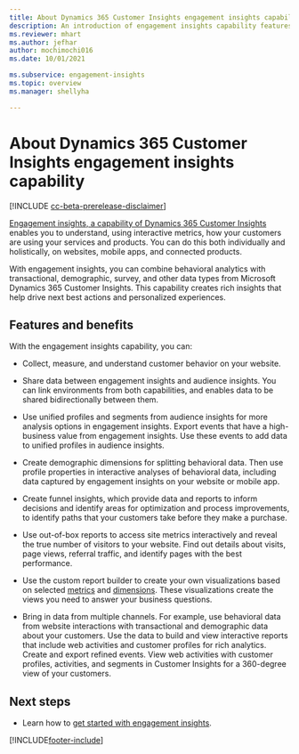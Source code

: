 ```yaml
---
title: About Dynamics 365 Customer Insights engagement insights capability
description: An introduction of engagement insights capability features and benefits. 
ms.reviewer: mhart
ms.author: jefhar
author: mochimochi016
ms.date: 10/01/2021

ms.subservice: engagement-insights 
ms.topic: overview
ms.manager: shellyha

---
```


# About Dynamics 365 Customer Insights engagement insights capability 

[!INCLUDE [cc-beta-prerelease-disclaimer](includes/cc-beta-prerelease-disclaimer.md)]

[Engagement insights, a capability of Dynamics 365 Customer Insights](https://dynamics.microsoft.com/ai/customer-insights/engagement-insights-capability/) enables you to understand, using interactive metrics, how your customers are using your services and products. You can do this both individually and holistically, on websites, mobile apps, and connected products.

With engagement insights, you can combine behavioral analytics with transactional, demographic, survey, and other data types from Microsoft Dynamics 365 Customer Insights. This capability creates rich insights that help drive next best actions and personalized experiences.

## Features and benefits

With the engagement insights capability, you can:

- Collect, measure, and understand customer behavior on your website.

- Share data between engagement insights and audience insights. You can link environments from both capabilities, and enables data to be shared bidirectionally between them.

- Use unified profiles and segments from audience insights for more analysis options in engagement insights. Export events that have a high-business value from engagement insights. Use these events to add data to unified profiles in audience insights.

- Create demographic dimensions for splitting behavioral data. Then use profile properties in interactive analyses of behavioral data, including data captured by engagement insights on your website or mobile app.

- Create funnel insights, which provide data and reports to inform decisions and identify areas for optimization and process improvements, to identify paths that your customers take before they make a purchase. 

-  Use out-of-box reports to  access site metrics interactively and reveal the true number of visitors to your website. Find out details about visits, page views, referral traffic, and identify pages with the best performance.

- Use the custom report builder to create your own visualizations based on selected [metrics](glossary.md) and [dimensions](glossary.md). These visualizations create the views you need to answer your business questions.

- Bring in data from multiple channels. For example, use behavioral data from website interactions with transactional and demographic data about your customers. Use the data to build and view interactive reports that include web activities and customer profiles for rich analytics. Create and export refined events. View web activities with customer profiles, activities, and segments in Customer Insights for a 360-degree view of your customers.

## Next steps

- Learn how to [get started with engagement insights](get-started.md).


[!INCLUDE[footer-include](../includes/footer-banner.md)]
